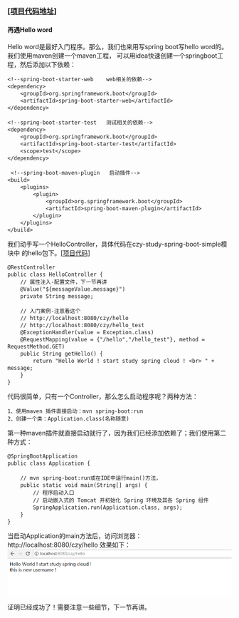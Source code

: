 ### [[项目代码地址]](https://github.com/AndyCZY/czy-study-spring-boot "项目代码地址")  


#### 再遇Hello word
   Hello word是最好入门程序。那么，我们也来用写spring boot写hello word的。我们使用maven创建一个maven工程，
   可以用idea快速创建一个springboot工程，然后添加以下依赖：      
        
    <!--spring-boot-starter-web    web相关的依赖-->
    <dependency>
        <groupId>org.springframework.boot</groupId>
        <artifactId>spring-boot-starter-web</artifactId>
    </dependency>

    <!--spring-boot-starter-test   测试相关的依赖-->
    <dependency>
        <groupId>org.springframework.boot</groupId>
        <artifactId>spring-boot-starter-test</artifactId>
        <scope>test</scope>
    </dependency>

     <!--spring-boot-maven-plugin   启动插件-->
    <build>
        <plugins>
            <plugin>
                <groupId>org.springframework.boot</groupId>
                <artifactId>spring-boot-maven-plugin</artifactId>
            </plugin>
        </plugins>
    </build>
        
        
   我们动手写一个HelloController，具体代码在czy-study-spring-boot-simple模块中
的hello包下。[[项目代码]](https://github.com/AndyCZY/czy-study-spring-boot/tree/master/czy-study-spring-boot-simple/src/main/java/org/czy/com)
  
    @RestController
    public class HelloController {
        // 属性注入-配置文件，下一节再讲
        @Value("${messageValue.message}")
        private String message;
        
        // 入门案例-注意看这个
        // http://localhost:8080/czy/hello
        // http://localhost:8080/czy/hello_test
        @ExceptionHandler(value = Exception.class)
        @RequestMapping(value = {"/hello","/hello_test"}, method = RequestMethod.GET)
        public String getHello() {
            return "Hello World ! start study spring cloud ! <br> " + message;
        }
   	}
        
代码很简单，只有一个Controller，那么怎么启动程序呢？两种方法：     
    
    1、使用maven 插件直接启动：mvn spring-boot:run    
    2、创建一个类：Application.class(名称随意)
   
第一种maven插件就直接启动就行了，因为我们已经添加依赖了；我们使用第二种方式：
    
    @SpringBootApplication
    public class Application {
    
        // mvn spring-boot:run或在IDE中运行main()方法，
        public static void main(String[] args) {
            // 程序启动入口
            // 启动嵌入式的 Tomcat 并初始化 Spring 环境及其各 Spring 组件
            SpringApplication.run(Application.class, args);
        }
    }
    
当启动Application的main方法后，访问浏览器：http://localhost:8080/czy/hello 效果如下：  
![PNG](images/hello.png)

证明已经成功了！需要注意一些细节，下一节再讲。

  
  





















